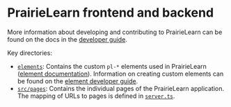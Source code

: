 # PrairieLearn frontend and backend

More information about developing and contributing to PrairieLearn can be found on the docs in the [developer guide](https://prairielearn.readthedocs.io/en/latest/dev-guide/).

Key directories:

- [`elements`](./elements/): Contains the custom `pl-*` elements used in PrairieLearn ([element documentation](https://prairielearn.readthedocs.io/en/latest/elements/)). Information on creating custom elements can be found on the [element developer guide](https://prairielearn.readthedocs.io/en/latest/devElements/).
- [`src/pages`](./src/pages/): Contains the individual pages of the PrairieLearn application. The mapping of URLs to pages is defined in [`server.ts`](./src/server.ts).
